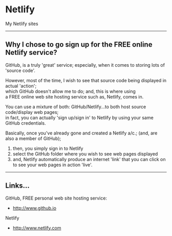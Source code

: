 # Netlify
My Netlify sites

-----

## Why I chose to go sign up for the FREE online Netlify service?

GitHub, is a truly 'great' service; especially, when it comes to storing lots of 'source code'.  

However, most of the time, I wish to see that source code being displayed in actual 'action';  
which GitHub doesn't allow me to do; and, this is where using  
a FREE online web site hosting service such as, Netlify, comes in.  

You can use a mixture of both: GitHub/Netlify...to both host source code/display web pages;      
in fact, you can actually 'sign up/sign in' to Netlify by using your same GitHub credentials.  

Basically, once you've already gone and created a Netlify a/c.; (and, are also a member of GitHub);  
1. then, you simply sign in to Netlify    
2. select the GitHub folder where you wish to see web pages displayed         
3. and, Netlify automatically produce an internet 'link' 
   that you can click on to see your web pages in action 'live'.  

-----

## Links...

GitHub, FREE personal web site hosting service:     
- http://www.github.io  

Netlify  
- http://www.netlify.com  


